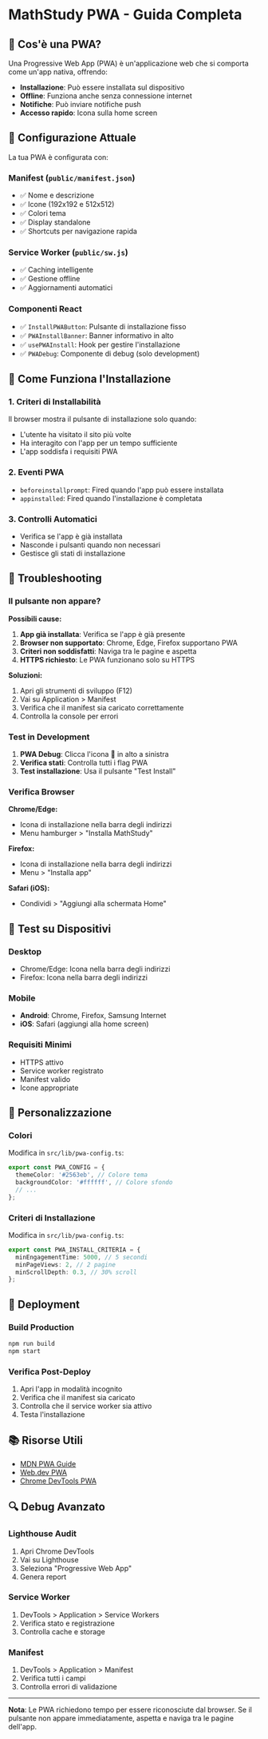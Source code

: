 # MathStudy PWA - Guida Completa

## 🚀 Cos'è una PWA?

Una Progressive Web App (PWA) è un'applicazione web che si comporta come un'app nativa, offrendo:
- **Installazione**: Può essere installata sul dispositivo
- **Offline**: Funziona anche senza connessione internet
- **Notifiche**: Può inviare notifiche push
- **Accesso rapido**: Icona sulla home screen

## 🔧 Configurazione Attuale

La tua PWA è configurata con:

### Manifest (`public/manifest.json`)
- ✅ Nome e descrizione
- ✅ Icone (192x192 e 512x512)
- ✅ Colori tema
- ✅ Display standalone
- ✅ Shortcuts per navigazione rapida

### Service Worker (`public/sw.js`)
- ✅ Caching intelligente
- ✅ Gestione offline
- ✅ Aggiornamenti automatici

### Componenti React
- ✅ `InstallPWAButton`: Pulsante di installazione fisso
- ✅ `PWAInstallBanner`: Banner informativo in alto
- ✅ `usePWAInstall`: Hook per gestire l'installazione
- ✅ `PWADebug`: Componente di debug (solo development)

## 🎯 Come Funziona l'Installazione

### 1. Criteri di Installabilità
Il browser mostra il pulsante di installazione solo quando:
- L'utente ha visitato il sito più volte
- Ha interagito con l'app per un tempo sufficiente
- L'app soddisfa i requisiti PWA

### 2. Eventi PWA
- `beforeinstallprompt`: Fired quando l'app può essere installata
- `appinstalled`: Fired quando l'installazione è completata

### 3. Controlli Automatici
- Verifica se l'app è già installata
- Nasconde i pulsanti quando non necessari
- Gestisce gli stati di installazione

## 🐛 Troubleshooting

### Il pulsante non appare?

**Possibili cause:**
1. **App già installata**: Verifica se l'app è già presente
2. **Browser non supportato**: Chrome, Edge, Firefox supportano PWA
3. **Criteri non soddisfatti**: Naviga tra le pagine e aspetta
4. **HTTPS richiesto**: Le PWA funzionano solo su HTTPS

**Soluzioni:**
1. Apri gli strumenti di sviluppo (F12)
2. Vai su Application > Manifest
3. Verifica che il manifest sia caricato correttamente
4. Controlla la console per errori

### Test in Development

1. **PWA Debug**: Clicca l'icona 🔧 in alto a sinistra
2. **Verifica stati**: Controlla tutti i flag PWA
3. **Test installazione**: Usa il pulsante "Test Install"

### Verifica Browser

**Chrome/Edge:**
- Icona di installazione nella barra degli indirizzi
- Menu hamburger > "Installa MathStudy"

**Firefox:**
- Icona di installazione nella barra degli indirizzi
- Menu > "Installa app"

**Safari (iOS):**
- Condividi > "Aggiungi alla schermata Home"

## 📱 Test su Dispositivi

### Desktop
- Chrome/Edge: Icona nella barra degli indirizzi
- Firefox: Icona nella barra degli indirizzi

### Mobile
- **Android**: Chrome, Firefox, Samsung Internet
- **iOS**: Safari (aggiungi alla home screen)

### Requisiti Minimi
- HTTPS attivo
- Service worker registrato
- Manifest valido
- Icone appropriate

## 🎨 Personalizzazione

### Colori
Modifica in `src/lib/pwa-config.ts`:
```typescript
export const PWA_CONFIG = {
  themeColor: '#2563eb', // Colore tema
  backgroundColor: '#ffffff', // Colore sfondo
  // ...
};
```

### Criteri di Installazione
Modifica in `src/lib/pwa-config.ts`:
```typescript
export const PWA_INSTALL_CRITERIA = {
  minEngagementTime: 5000, // 5 secondi
  minPageViews: 2, // 2 pagine
  minScrollDepth: 0.3, // 30% scroll
};
```

## 🚀 Deployment

### Build Production
```bash
npm run build
npm start
```

### Verifica Post-Deploy
1. Apri l'app in modalità incognito
2. Verifica che il manifest sia caricato
3. Controlla che il service worker sia attivo
4. Testa l'installazione

## 📚 Risorse Utili

- [MDN PWA Guide](https://developer.mozilla.org/en-US/docs/Web/Progressive_web_apps)
- [Web.dev PWA](https://web.dev/progressive-web-apps/)
- [Chrome DevTools PWA](https://developer.chrome.com/docs/devtools/progressive-web-apps/)

## 🔍 Debug Avanzato

### Lighthouse Audit
1. Apri Chrome DevTools
2. Vai su Lighthouse
3. Seleziona "Progressive Web App"
4. Genera report

### Service Worker
1. DevTools > Application > Service Workers
2. Verifica stato e registrazione
3. Controlla cache e storage

### Manifest
1. DevTools > Application > Manifest
2. Verifica tutti i campi
3. Controlla errori di validazione

---

**Nota**: Le PWA richiedono tempo per essere riconosciute dal browser. Se il pulsante non appare immediatamente, aspetta e naviga tra le pagine dell'app.
